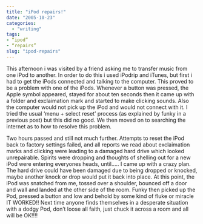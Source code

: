 ```yaml
---
title: "iPod repairs!"
date: "2005-10-23"
categories: 
  - "writing"
tags:
- “ipod”
- “repairs”
slug: "ipod-repairs"
---
```


This afternoon i was visited by a friend asking me to transfer music from one iPod to another. In order to do this i used iPodrip and iTunes, but first i had to get the iPods connected and talking to the computer. This proved to be a problem with one of the iPods. Whenever a button was pressed, the Apple symbol appeared, stayed for about ten seconds then it came up with a folder and exclaimation mark and started to make clicking sounds. Also the computer would not pick up the iPod and would not connect with it. I tried the usual ‘menu + select reset’ process (as explained by funky in a previous post) but this did no good. We then moved on to searching the internet as to how to resolve this problem. 

Two hours passed and still not much further. Attempts to reset the iPod back to factory settings failed, and all reports we read about exclaimation marks and clicking were leading to a damaged hard drive which looked unrepairable. Spirits were dropping and thoughts of shelling out for a new iPod were entering everyones heads, until….. I came up with a crazy plan. The hard drive could have been damaged due to being dropped or knocked, maybe another knock or drop would put it back into place. At this point, the iPod was snatched from me, tossed over a shoulder, bounced off a door and wall and landed at the other side of the room. Funky then picked up the Pod, pressed a button and low and behold by some kind of fluke or miracle IT WORKED!! Next time anyone finds themselves in a desperate situation with a dodgy Pod, don’t loose all faith, just chuck it across a room and all will be OK!!!!
